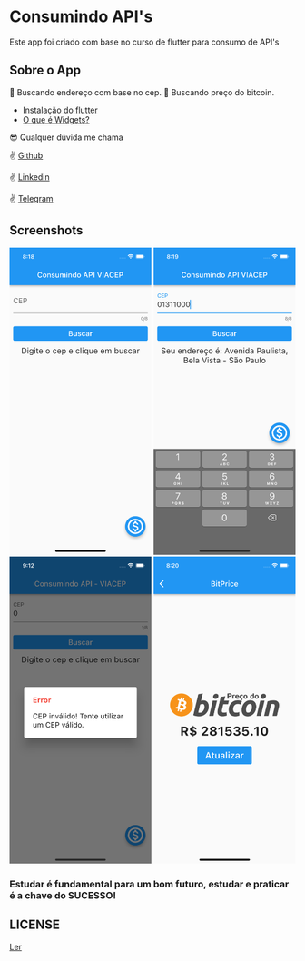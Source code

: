 # Consumindo API's

Este app foi criado com base no curso de flutter para consumo de API's

## Sobre o App

:iphone: Buscando endereço com base no cep.
:iphone: Buscando preço do bitcoin.

- [Instalação do flutter](https://flutter.dev/docs/get-started)
- [O que é Widgets?](https://flutter.dev/docs/development/ui/widgets)

:sunglasses: Qualquer dúvida me chama

:v: [Github](https://github.com/DuhAlonso)

:v: [Linkedin](https://www.linkedin.com/in/eduardo-alonso-685509b7/)

:v: [Telegram](https://t.me/duhalonso)

## Screenshots

<img src="https://github.com/DuhAlonso/basic_app_request_api/blob/master/screenshot/Screen1.png" width="250"> <img src="https://github.com/DuhAlonso/basic_app_request_api/blob/master/screenshot/Screen2.png" width="250"> <img src="https://github.com/DuhAlonso/basic_app_request_api/blob/master/screenshot/Screen3.png" width="250"> 
<img src="https://github.com/DuhAlonso/basic_app_request_api/blob/master/screenshot/Screen4.png" width="250">

### Estudar é fundamental para um bom futuro, estudar e praticar é a chave do SUCESSO!

## LICENSE

[Ler](https://github.com/DuhAlonso/basic_app_request_api/blob/master/LICENSE.md)
